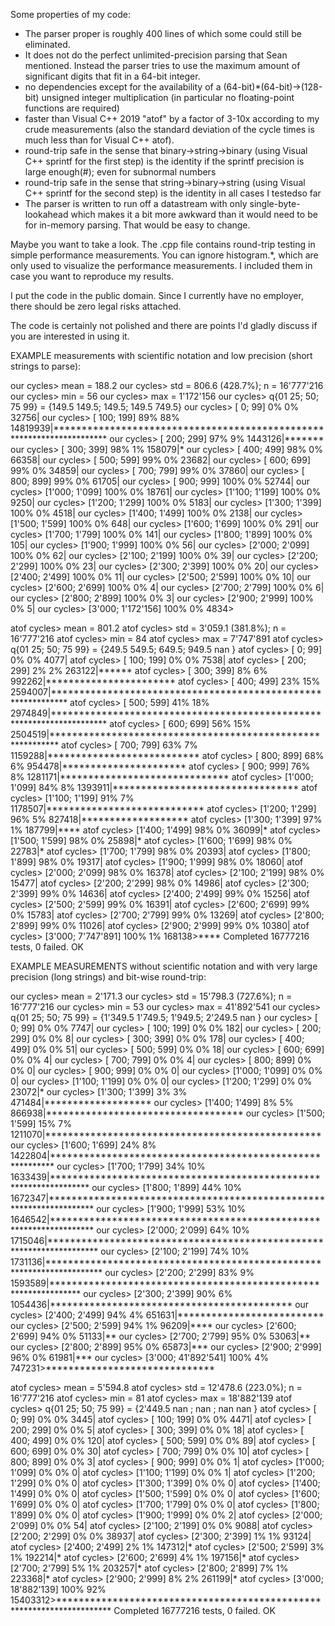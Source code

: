 Some properties of my code:

* The parser proper is roughly 400 lines of which some could still be eliminated.
* It does not do the perfect unlimited-precision parsing that Sean mentioned.
  Instead the parser tries to use the maximum amount of significant digits that fit
  in a 64-bit integer.
* no dependencies except for the availability of a (64-bit)*(64-bit)->(128-bit) unsigned integer multiplication
  (in particular no floating-point functions are required)
* faster than Visual C++ 2019 "atof" by a factor of 3-10x according to my crude measurements
  (also the standard deviation of the cycle times is much less than for Visual C++ atof).
* round-trip safe in the sense that binary->string->binary (using Visual C++ sprintf for the first step) is the identity if the sprintf precision is large enough(#); even for subnormal numbers
* round-trip safe in the sense that string->binary->string (using Visual C++ sprintf for the second step) is the identity in all cases I testedso far
* The parser is written to run off a datastream with only single-byte-lookahead which makes
  it a bit more awkward than it would need to be for in-memory parsing. That would be easy to change.

Maybe you want to take a look. The .cpp file contains round-trip testing in simple performance measurements.
You can ignore histogram.*, which are only used to visualize the performance measurements. I included them
in case you want to reproduce my results.

I put the code in the public domain. Since I currently have no employer, there should be zero legal risks attached.

The code is certainly not polished and there are points I'd gladly discuss if you are interested in using it.



EXAMPLE measurements with scientific notation and low precision (short strings to parse):


our  cycles> mean =       188.2
our  cycles>  std =       806.6 (428.7%); n = 16'777'216
our  cycles>  min =        56
our  cycles>  max = 1'172'156
our  cycles> q{01 25; 50; 75 99} = {149.5 149.5; 149.5; 149.5 749.5}
our  cycles> [    0;        99]   0%   0%    32756|
our  cycles> [  100;       199]  89%  88% 14819939|**********************************************************************
our  cycles> [  200;       299]  97%   9% 1443126|*******
our  cycles> [  300;       399]  98%   1%   158079|*
our  cycles> [  400;       499]  98%   0%    66358|
our  cycles> [  500;       599]  99%   0%    23682|
our  cycles> [  600;       699]  99%   0%    34859|
our  cycles> [  700;       799]  99%   0%    37860|
our  cycles> [  800;       899]  99%   0%    61705|
our  cycles> [  900;       999] 100%   0%    52744|
our  cycles> [1'000;     1'099] 100%   0%    18761|
our  cycles> [1'100;     1'199] 100%   0%     9250|
our  cycles> [1'200;     1'299] 100%   0%     5183|
our  cycles> [1'300;     1'399] 100%   0%     4518|
our  cycles> [1'400;     1'499] 100%   0%     2138|
our  cycles> [1'500;     1'599] 100%   0%      648|
our  cycles> [1'600;     1'699] 100%   0%      291|
our  cycles> [1'700;     1'799] 100%   0%      141|
our  cycles> [1'800;     1'899] 100%   0%      105|
our  cycles> [1'900;     1'999] 100%   0%       56|
our  cycles> [2'000;     2'099] 100%   0%       62|
our  cycles> [2'100;     2'199] 100%   0%       39|
our  cycles> [2'200;     2'299] 100%   0%       23|
our  cycles> [2'300;     2'399] 100%   0%       20|
our  cycles> [2'400;     2'499] 100%   0%       11|
our  cycles> [2'500;     2'599] 100%   0%       10|
our  cycles> [2'600;     2'699] 100%   0%        4|
our  cycles> [2'700;     2'799] 100%   0%        6|
our  cycles> [2'800;     2'899] 100%   0%        3|
our  cycles> [2'900;     2'999] 100%   0%        5|
our  cycles> [3'000; 1'172'156] 100%   0%     4834>


atof cycles> mean =       801.2
atof cycles>  std =     3'059.1 (381.8%); n = 16'777'216
atof cycles>  min =        84
atof cycles>  max = 7'747'891
atof cycles> q{01 25; 50; 75 99} = {249.5 549.5; 649.5; 949.5 nan  }
atof cycles> [    0;        99]   0%   0%    4077|
atof cycles> [  100;       199]   0%   0%    7538|
atof cycles> [  200;       299]   2%   2%  263122|******
atof cycles> [  300;       399]   8%   6% 992262|***********************
atof cycles> [  400;       499]  23%  15% 2594007|*************************************************************
atof cycles> [  500;       599]  41%  18% 2974849|**********************************************************************
atof cycles> [  600;       699]  56%  15% 2504519|***********************************************************
atof cycles> [  700;       799]  63%   7% 1159288|***************************
atof cycles> [  800;       899]  68%   6% 954478|**********************
atof cycles> [  900;       999]  76%   8% 1281171|******************************
atof cycles> [1'000;     1'099]  84%   8% 1393911|*********************************
atof cycles> [1'100;     1'199]  91%   7% 1178507|****************************
atof cycles> [1'200;     1'299]  96%   5% 827418|*******************
atof cycles> [1'300;     1'399]  97%   1%  187799|****
atof cycles> [1'400;     1'499]  98%   0%   36099|*
atof cycles> [1'500;     1'599]  98%   0%   25898|*
atof cycles> [1'600;     1'699]  98%   0%   22783|*
atof cycles> [1'700;     1'799]  98%   0%   20393|
atof cycles> [1'800;     1'899]  98%   0%   19317|
atof cycles> [1'900;     1'999]  98%   0%   18060|
atof cycles> [2'000;     2'099]  98%   0%   16378|
atof cycles> [2'100;     2'199]  98%   0%   15477|
atof cycles> [2'200;     2'299]  98%   0%   14986|
atof cycles> [2'300;     2'399]  99%   0%   14636|
atof cycles> [2'400;     2'499]  99%   0%   15256|
atof cycles> [2'500;     2'599]  99%   0%   16391|
atof cycles> [2'600;     2'699]  99%   0%   15783|
atof cycles> [2'700;     2'799]  99%   0%   13269|
atof cycles> [2'800;     2'899]  99%   0%   11026|
atof cycles> [2'900;     2'999]  99%   0%   10380|
atof cycles> [3'000; 7'747'891] 100%   1% 168138>****
Completed 16777216 tests, 0 failed.
OK


EXAMPLE MEASUREMENTS without scientific notation and with very large precision (long strings) and bit-wise round-trip:

our  cycles> mean =      2'171.3
our  cycles>  std =     15'798.3 (727.6%); n = 16'777'216
our  cycles>  min =         53
our  cycles>  max = 41'892'541
our  cycles> q{01 25; 50; 75 99} = {1'349.5 1'749.5; 1'949.5; 2'249.5 nan  }
our  cycles> [    0;         99]   0%   0%    7747|
our  cycles> [  100;        199]   0%   0%     182|
our  cycles> [  200;        299]   0%   0%       8|
our  cycles> [  300;        399]   0%   0%     178|
our  cycles> [  400;        499]   0%   0%      51|
our  cycles> [  500;        599]   0%   0%      18|
our  cycles> [  600;        699]   0%   0%       4|
our  cycles> [  700;        799]   0%   0%       4|
our  cycles> [  800;        899]   0%   0%       0|
our  cycles> [  900;        999]   0%   0%       0|
our  cycles> [1'000;      1'099]   0%   0%       0|
our  cycles> [1'100;      1'199]   0%   0%       0|
our  cycles> [1'200;      1'299]   0%   0%   23072|*
our  cycles> [1'300;      1'399]   3%   3% 471484|*******************
our  cycles> [1'400;      1'499]   8%   5% 866938|***********************************
our  cycles> [1'500;      1'599]  15%   7% 1211070|*************************************************
our  cycles> [1'600;      1'699]  24%   8% 1422804|**********************************************************
our  cycles> [1'700;      1'799]  34%  10% 1633439|******************************************************************
our  cycles> [1'800;      1'899]  44%  10% 1672347|********************************************************************
our  cycles> [1'900;      1'999]  53%  10% 1646542|*******************************************************************
our  cycles> [2'000;      2'099]  64%  10% 1715046|*********************************************************************
our  cycles> [2'100;      2'199]  74%  10% 1731136|**********************************************************************
our  cycles> [2'200;      2'299]  83%   9% 1593589|****************************************************************
our  cycles> [2'300;      2'399]  90%   6% 1054436|*******************************************
our  cycles> [2'400;      2'499]  94%   4% 651631|**************************
our  cycles> [2'500;      2'599]  94%   1%   96209|****
our  cycles> [2'600;      2'699]  94%   0%   51133|**
our  cycles> [2'700;      2'799]  95%   0%   53063|**
our  cycles> [2'800;      2'899]  95%   0%   65873|***
our  cycles> [2'900;      2'999]  96%   0%   61981|***
our  cycles> [3'000; 41'892'541] 100%   4% 747231>******************************


atof cycles> mean =      5'594.8
atof cycles>  std =     12'478.6 (223.0%); n = 16'777'216
atof cycles>  min =         81
atof cycles>  max = 18'882'139
atof cycles> q{01 25; 50; 75 99} = {2'449.5 nan  ; nan ; nan   nan  }
atof cycles> [    0;         99]   0%   0%     3445|
atof cycles> [  100;        199]   0%   0%     4471|
atof cycles> [  200;        299]   0%   0%        5|
atof cycles> [  300;        399]   0%   0%       18|
atof cycles> [  400;        499]   0%   0%      120|
atof cycles> [  500;        599]   0%   0%       89|
atof cycles> [  600;        699]   0%   0%       30|
atof cycles> [  700;        799]   0%   0%       10|
atof cycles> [  800;        899]   0%   0%        3|
atof cycles> [  900;        999]   0%   0%        1|
atof cycles> [1'000;      1'099]   0%   0%        0|
atof cycles> [1'100;      1'199]   0%   0%        1|
atof cycles> [1'200;      1'299]   0%   0%        0|
atof cycles> [1'300;      1'399]   0%   0%        0|
atof cycles> [1'400;      1'499]   0%   0%        0|
atof cycles> [1'500;      1'599]   0%   0%        0|
atof cycles> [1'600;      1'699]   0%   0%        0|
atof cycles> [1'700;      1'799]   0%   0%        0|
atof cycles> [1'800;      1'899]   0%   0%        0|
atof cycles> [1'900;      1'999]   0%   0%        2|
atof cycles> [2'000;      2'099]   0%   0%       54|
atof cycles> [2'100;      2'199]   0%   0%     9088|
atof cycles> [2'200;      2'299]   0%   0%    38937|
atof cycles> [2'300;      2'399]   1%   1%    93124|
atof cycles> [2'400;      2'499]   2%   1%   147312|*
atof cycles> [2'500;      2'599]   3%   1%   192214|*
atof cycles> [2'600;      2'699]   4%   1%   197156|*
atof cycles> [2'700;      2'799]   5%   1%   203257|*
atof cycles> [2'800;      2'899]   7%   1%   223368|*
atof cycles> [2'900;      2'999]   8%   2%   261199|*
atof cycles> [3'000; 18'882'139] 100%  92% 15403312>**********************************************************************
Completed 16777216 tests, 0 failed.
OK  
